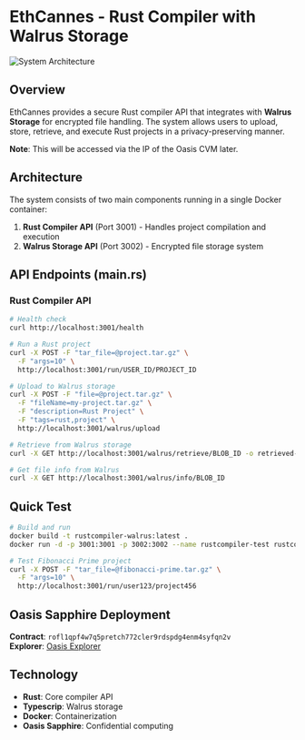 # EthCannes - Rust Compiler with Walrus Storage

![System Architecture](https://i.ibb.co/QFZzSFrq/ZKtee-landscape2.png)

## Overview

EthCannes provides a secure Rust compiler API that integrates with **Walrus Storage** for encrypted file handling. The system allows users to upload, store, retrieve, and execute Rust projects in a privacy-preserving manner.

**Note**: This will be accessed via the IP of the Oasis CVM later.

## Architecture

The system consists of two main components running in a single Docker container:

1. **Rust Compiler API** (Port 3001) - Handles project compilation and execution
2. **Walrus Storage API** (Port 3002) - Encrypted file storage system

## API Endpoints (main.rs)

### Rust Compiler API

```bash
# Health check
curl http://localhost:3001/health

# Run a Rust project
curl -X POST -F "tar_file=@project.tar.gz" \
  -F "args=10" \
  http://localhost:3001/run/USER_ID/PROJECT_ID

# Upload to Walrus storage
curl -X POST -F "file=@project.tar.gz" \
  -F "fileName=my-project.tar.gz" \
  -F "description=Rust Project" \
  -F "tags=rust,project" \
  http://localhost:3001/walrus/upload

# Retrieve from Walrus storage
curl -X GET http://localhost:3001/walrus/retrieve/BLOB_ID -o retrieved-project.tar.gz

# Get file info from Walrus
curl -X GET http://localhost:3001/walrus/info/BLOB_ID
```

## Quick Test

```bash
# Build and run
docker build -t rustcompiler-walrus:latest .
docker run -d -p 3001:3001 -p 3002:3002 --name rustcompiler-test rustcompiler-walrus:latest

# Test Fibonacci Prime project
curl -X POST -F "tar_file=@fibonacci-prime.tar.gz" \
  -F "args=10" \
  http://localhost:3001/run/user123/project456
```

## Oasis Sapphire Deployment

**Contract**: `rofl1qpf4w7q5pretch772cler9rdspdg4enm4syfqn2v`  
**Explorer**: [Oasis Explorer](https://explorer.oasis.io/testnet/sapphire/rofl/app/rofl1qpf4w7q5pretch772cler9rdspdg4enm4syfqn2v?q=rofl1qpf4w7q5pretch772cler9rdspdg4enm4syfqn2v)

## Technology

- **Rust**: Core compiler API
- **Typescrip**: Walrus storage
- **Docker**: Containerization
- **Oasis Sapphire**: Confidential computing
